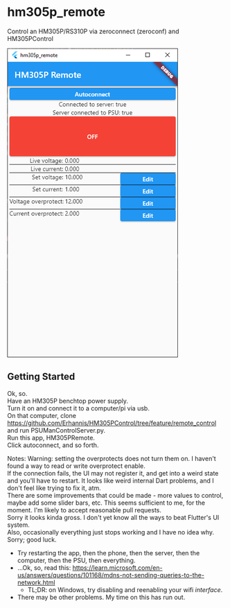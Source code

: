 # hm305p_remote

Control an HM305P/RS310P via zeroconnect (zeroconf) and HM305PControl

![Interface screenshot](screenshot.png?raw=true "Interface")

## Getting Started

Ok, so.<br/>
Have an HM305P benchtop power supply.<br/>
Turn it on and connect it to a computer/pi via usb.<br/>
On that computer, clone https://github.com/Erhannis/HM305PControl/tree/feature/remote_control and run PSUManControlServer.py.<br/>
Run this app, HM305PRemote.<br/>
Click autoconnect, and so forth.<br/>

Notes:
Warning: setting the overprotects does not turn them on.  I haven't found a way to read or write overprotect enable.<br/>
If the connection fails, the UI may not register it, and get into a weird state and you'll have to restart.  It looks like weird internal Dart problems, and I don't feel like trying to fix it, atm.<br/>
There are some improvements that could be made - more values to control, maybe add some slider bars, etc.  This seems sufficient to me, for the moment.  I'm likely to accept reasonable pull requests.<br/>
Sorry it looks kinda gross.  I don't yet know all the ways to beat Flutter's UI system.<br/>
Also, occasionally everything just stops working and I have no idea why.  Sorry; good luck.<br/>
* Try restarting the app, then the phone, then the server, then the computer, then the PSU, then everything.<br/>
* ...Ok, so, read this: https://learn.microsoft.com/en-us/answers/questions/101168/mdns-not-sending-queries-to-the-network.html<br/>
  * TL;DR: on Windows, try disabling and reenabling your wifi *interface*.<br/>
* There may be other problems.  My time on this has run out.<br/>
